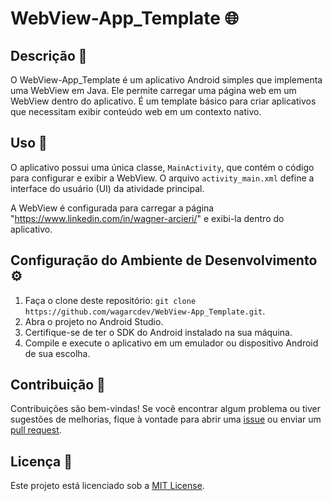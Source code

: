 # WebView-App_Template 🌐

## Descrição 📄

O WebView-App_Template é um aplicativo Android simples que implementa uma WebView em Java. Ele permite carregar uma página web em um WebView dentro do aplicativo. É um template básico para criar aplicativos que necessitam exibir conteúdo web em um contexto nativo.

## Uso 🚀

O aplicativo possui uma única classe, `MainActivity`, que contém o código para configurar e exibir a WebView. O arquivo `activity_main.xml` define a interface do usuário (UI) da atividade principal.

A WebView é configurada para carregar a página "https://www.linkedin.com/in/wagner-arcieri/" e exibi-la dentro do aplicativo.

## Configuração do Ambiente de Desenvolvimento ⚙️

1. Faça o clone deste repositório: `git clone https://github.com/wagarcdev/WebView-App_Template.git`.
2. Abra o projeto no Android Studio.
3. Certifique-se de ter o SDK do Android instalado na sua máquina.
4. Compile e execute o aplicativo em um emulador ou dispositivo Android de sua escolha.

## Contribuição 🤝

Contribuições são bem-vindas! Se você encontrar algum problema ou tiver sugestões de melhorias, fique à vontade para abrir uma [issue](https://github.com/wagarcdev/WebView-App_Template/issues) ou enviar um [pull request](https://github.com/seu-usuario/WebView-App_Template/pulls).

## Licença 📜

Este projeto está licenciado sob a [MIT License](https://opensource.org/licenses/MIT).
